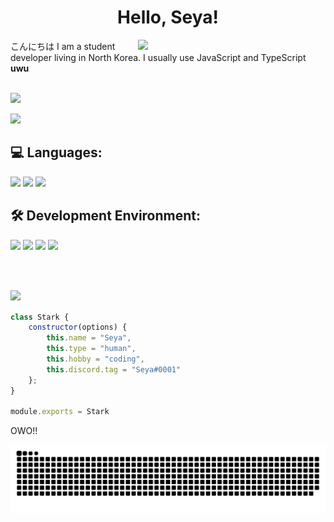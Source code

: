 <center><h1>Hello, Seya!</h1></center>

<a href="https://nodejs.org"><img src="https://raw.githubusercontent.com/SeyaWhy/README.MD/main/0f89e155d73badb31f8fddf5225be8b1baa5f225c4652f6306f156a78f3bbadc.png" width="300" align="right"></a>

<p>こんにちは I am a student developer living in North Korea. I usually use JavaScript and TypeScript <strong>uwu</strong></p>

<br>
<a href="sdigjsdigksdgdsg"><img src="https://wakatime.com/badge/user/6995312b-ee49-4866-8ade-679949c37361.svg"/></a>

<a href="https://open.spotify.com/artist/2yzcoSqo3ZOCguk7T0Msa9"><img src="https://img.shields.io/badge/-Mitsukiyo's song that I listen to when I coding.-000000?style=flat&logo=spotify"/></a>

<h2><strong>💻 Languages: </strong></h2>
<a href="https://developer.mozilla.org/en/docs/Web/JavaScript"><img src="https://img.shields.io/badge/-JavaScript-BD9800?style=flat&logo=javascript"/></a>
<a href="https://www.typescriptlang.org/"><img src="https://img.shields.io/badge/-TypeScript-235A97?style=flat&logo=typescript"/></a>
<a href="https://www.python.org/"><img src="https://img.shields.io/badge/-Python-275277?style=flat&logo=python"/></a>

<h2><strong>🛠️ Development Environment: </strong></h2>
<a href="https://www.microsoft.com/ko-kr/software-download/windows11"><img src="https://img.shields.io/badge/-Windows-042571?style=flat&logo=windows"/></a>
<a href="https://code.visualstudio.com/"><img src="https://img.shields.io/badge/-Visual Studio Code-213c60?style=flat&logo=visualstudiocode"/></a>
<a href="https://git-scm.com"><img src="https://img.shields.io/badge/-Git-EAE9E1?style=flat&logo=git"/></a>
<a href="https://nodejs.org/"><img src="https://img.shields.io/badge/-Node.js-4a7558?style=flat&logo=node.js"/></a>

<br><br>

<a href="https://discord.com/users/585019634835783700"><img align="left" src="https://lanyard-profile-readme.vercel.app/api/585019634835783700?bg=2E3440&animated=true&hideBadges=true&idleMessage=❤  ! Welcome to my GitHub ! ❤"/></a>ㅤ<!-- &borderRadius=3px -->
<!-- 
<a href="https://twitter.com/SeyaWhy"><img src="https://img.shields.io/badge/-SeyaWhy-000000?style=flat&logo=twitter"/></a>
<a href="https://discordapp.com/users/585019634835783700"><img src="https://img.shields.io/badge/-SeyaWhy%230001-000000?style=flat&logo=discord"/></a> -->

```js
class Stark {
    constructor(options) {
        this.name = "Seya",
        this.type = "human",
        this.hobby = "coding",
        this.discord.tag = "Seya#0001"
    };
}

module.exports = Stark
```

<!-- <hr style="width:100%;text-align:left;margin-left:0">
![Metrics](https://github.com/seyawhy/seyawhy/blob/main/github-metrics.svg) -->
OWO!!
<a href="https://github.com/SeyaWhy">
    <center><img src="https://github.com/SeyaWhy/SeyaWhy/blob/snake/snake.svg" alt="snake"/></center>
</a>

<!--
just a second!

How to Snake Contribution Graph?
-> How_To_Snake_Contribution_Graph.md
-->
